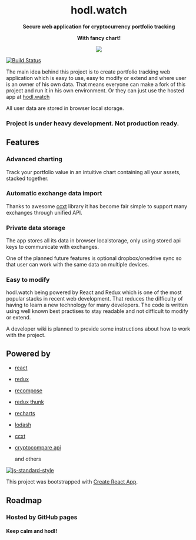 
<h1 align="center"><strong>hodl.watch</strong></h1>

<p align="center">
  <strong>Secure web application for cryptocurrency portfolio tracking </strong>
</p>
<p align="center">
  <strong>With fancy chart!</strong>
</p>

<p align="center">
  <img src='https://user-images.githubusercontent.com/15712581/36936505-585dc762-1efe-11e8-8b04-b3cbe0ea4542.png' />
</p>

[![Build Status](https://travis-ci.org/belaczek/hodlwatch.svg?branch=master)](https://travis-ci.org/belaczek/hodlwatch)

The main idea behind this project is to create portfolio tracking web application which is easy to use, easy to modify or extend and where user is an owner of his own data. That means everyone can make a fork of this project and run it in his own environment. Or they can just use the hosted app at [hodl.watch](https://hodl.watch)

All user data are stored in browser local storage.

### __Project is under heavy development. Not production ready.__



## Features

### Advanced charting
Track your portfolio value in an intuitive chart containing all your assets, stacked together.

### Automatic exchange data import
Thanks to awesome [ccxt](https://github.com/ccxt/ccxt) library it has become fair simple to support many exchanges through unified API.

### Private data storage
The app stores all its data in browser localstorage, only using stored api keys to communicate with exchanges. 

One of the planned future features is optional dropbox/onedrive sync so that user can work with the same data on multiple devices.

### Easy to modify
hodl.watch being powered by React and Redux which is one of the most popular stacks
in recent web development. That reduces the difficulty of having to learn a new technology for many developers.
The code is written using well known best practises to stay readable and not difficult to modify or extend. 

A developer wiki is planned to provide some instructions about how to work with the project.

## Powered by

 - [react](https://github.com/facebook/react)
 - [redux](https://github.com/reactjs/redux)
 - [recompose](https://github.com/acdlite/recompose)
 - [redux thunk](https://github.com/gaearon/redux-thunk)
 - [recharts](https://github.com/recharts/recharts)
 - [lodash](https://github.com/lodash/lodash)
 - [ccxt](https://github.com/ccxt/ccxt)
 - [cryptocompare api](https://min-api.cryptocompare.com/)
 
    and others

 [![js-standard-style](https://cdn.rawgit.com/standard/standard/master/badge.svg)](http://standardjs.com)
 
 This project was bootstrapped with [Create React App](https://github.com/facebookincubator/create-react-app).

## Roadmap




### Hosted by GitHub pages

#### Keep calm and hodl!
